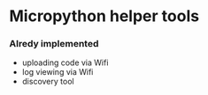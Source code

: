 # Micropython helper tools

### Alredy implemented
- uploading code via Wifi
- log viewing via Wifi
- discovery tool
